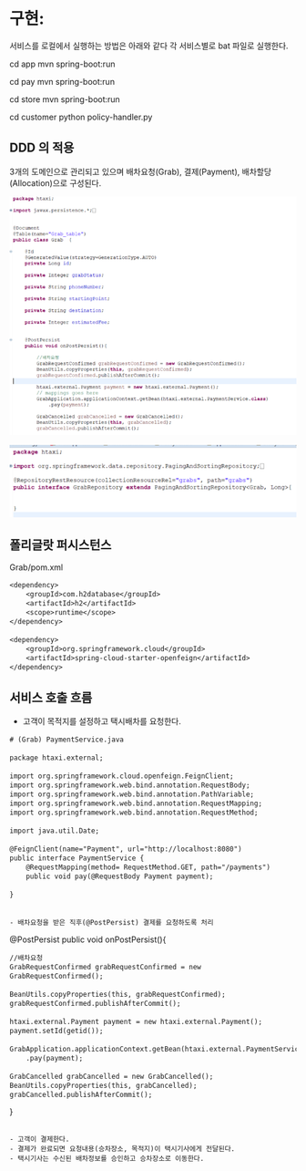 # 구현:

서비스를 로컬에서 실행하는 방법은 아래와 같다 
각 서비스별로 bat 파일로 실행한다. 

cd app
mvn spring-boot:run

cd pay
mvn spring-boot:run 

cd store
mvn spring-boot:run  

cd customer
python policy-handler.py 


## DDD 의 적용
3개의 도메인으로 관리되고 있으며 배차요청(Grab), 결제(Payment), 배차할당(Allocation)으로 구성된다.

![DDD](https://github.com/MANI907/H-Taxi/blob/main/Images/%EC%9D%B4%EB%AF%B8%EC%A7%80%205.png?raw=true)


![DDD_2](https://github.com/MANI907/H-Taxi/blob/main/Images/%EC%9D%B4%EB%AF%B8%EC%A7%80%206.png?raw=true)



## 폴리글랏 퍼시스턴스

Grab/pom.xml

```
<dependency>
	<groupId>com.h2database</groupId>
	<artifactId>h2</artifactId>
	<scope>runtime</scope>
</dependency>

<dependency>
	<groupId>org.springframework.cloud</groupId>
	<artifactId>spring-cloud-starter-openfeign</artifactId>
</dependency>

```


## 서비스 호출 흐름
- 고객이 목적지를 설정하고 택시배차를 요청한다.

```
# (Grab) PaymentService.java

package htaxi.external;

import org.springframework.cloud.openfeign.FeignClient;
import org.springframework.web.bind.annotation.RequestBody;
import org.springframework.web.bind.annotation.PathVariable;
import org.springframework.web.bind.annotation.RequestMapping;
import org.springframework.web.bind.annotation.RequestMethod;

import java.util.Date;

@FeignClient(name="Payment", url="http://localhost:8080")
public interface PaymentService {
    @RequestMapping(method= RequestMethod.GET, path="/payments")
    public void pay(@RequestBody Payment payment);

}


- 배차요청을 받은 직후(@PostPersist) 결제를 요청하도록 처리
```
@PostPersist
public void onPostPersist(){

	//배차요청
	GrabRequestConfirmed grabRequestConfirmed = new GrabRequestConfirmed();

	BeanUtils.copyProperties(this, grabRequestConfirmed);
	grabRequestConfirmed.publishAfterCommit();

	htaxi.external.Payment payment = new htaxi.external.Payment();
	payment.setId(getid());

	GrabApplication.applicationContext.getBean(htaxi.external.PaymentService.class)
	    .pay(payment);

	GrabCancelled grabCancelled = new GrabCancelled();
	BeanUtils.copyProperties(this, grabCancelled);
	grabCancelled.publishAfterCommit();

}

```

- 고객이 결제한다.
- 결제가 완료되면 요청내용(승차장소, 목적지)이 택시기사에게 전달된다.
- 택시기사는 수신된 배차정보를 승인하고 승차장소로 이동한다.


